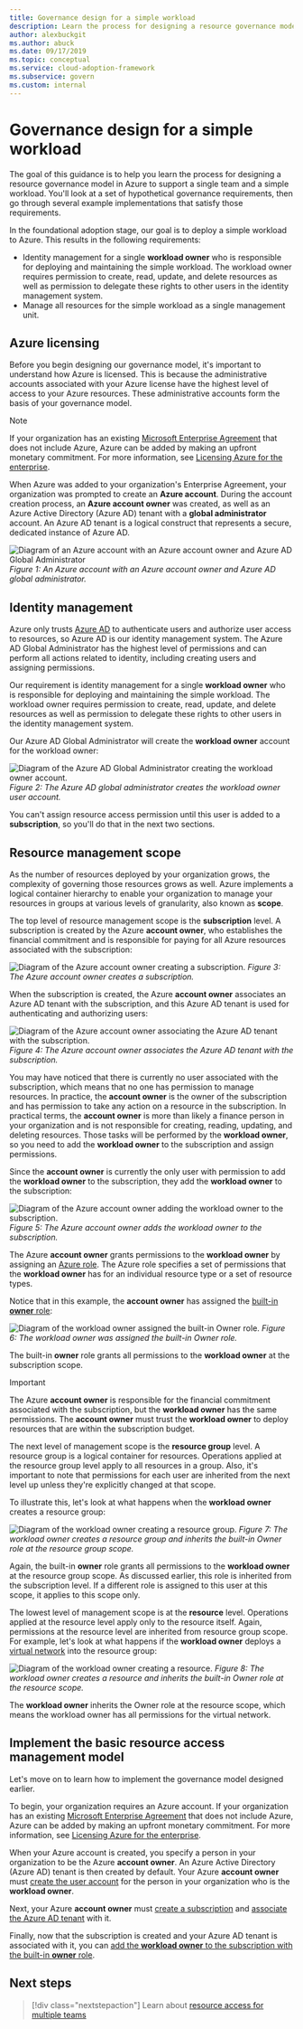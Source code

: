 ```yaml
---
title: Governance design for a simple workload
description: Learn the process for designing a resource governance model in Azure to support a single team and a simple workload.
author: alexbuckgit
ms.author: abuck
ms.date: 09/17/2019
ms.topic: conceptual
ms.service: cloud-adoption-framework
ms.subservice: govern
ms.custom: internal
---
```


# Governance design for a simple workload

The goal of this guidance is to help you learn the process for designing a resource governance model in Azure to support a single team and a simple workload. You'll look at a set of hypothetical governance requirements, then go through several example implementations that satisfy those requirements.

In the foundational adoption stage, our goal is to deploy a simple workload to Azure. This results in the following requirements:

- Identity management for a single **workload owner** who is responsible for deploying and maintaining the simple workload. The workload owner requires permission to create, read, update, and delete resources as well as permission to delegate these rights to other users in the identity management system.
- Manage all resources for the simple workload as a single management unit.

## Azure licensing

Before you begin designing our governance model, it's important to understand how Azure is licensed. This is because the administrative accounts associated with your Azure license have the highest level of access to your Azure resources. These administrative accounts form the basis of your governance model.

> [!NOTE]
> If your organization has an existing [Microsoft Enterprise Agreement](https://www.microsoft.com/licensing/licensing-programs/enterprise) that does not include Azure, Azure can be added by making an upfront monetary commitment. For more information, see [Licensing Azure for the enterprise](https://azure.microsoft.com/overview/sales-number/).

When Azure was added to your organization's Enterprise Agreement, your organization was prompted to create an **Azure account**. During the account creation process, an **Azure account owner** was created, as well as an Azure Active Directory (Azure AD) tenant with a **global administrator** account. An Azure AD tenant is a logical construct that represents a secure, dedicated instance of Azure AD.

![Diagram of an Azure account with an Azure account owner and Azure AD Global Administrator](../../_images/govern/design/governance-3-0.png)
*Figure 1: An Azure account with an Azure account owner and Azure AD global administrator.*

## Identity management

Azure only trusts [Azure AD](/azure/active-directory/) to authenticate users and authorize user access to resources, so Azure AD is our identity management system. The Azure AD Global Administrator has the highest level of permissions and can perform all actions related to identity, including creating users and assigning permissions.

Our requirement is identity management for a single **workload owner** who is responsible for deploying and maintaining the simple workload. The workload owner requires permission to create, read, update, and delete resources as well as permission to delegate these rights to other users in the identity management system.

Our Azure AD Global Administrator will create the **workload owner** account for the workload owner:

![Diagram of the Azure AD Global Administrator creating the workload owner account.](../../_images/govern/design/governance-1-2.png)
*Figure 2: The Azure AD global administrator creates the workload owner user account.*

You can't assign resource access permission until this user is added to a **subscription**, so you'll do that in the next two sections.

## Resource management scope

As the number of resources deployed by your organization grows, the complexity of governing those resources grows as well. Azure implements a logical container hierarchy to enable your organization to manage your resources in groups at various levels of granularity, also known as **scope**.

The top level of resource management scope is the **subscription** level. A subscription is created by the Azure **account owner**, who establishes the financial commitment and is responsible for paying for all Azure resources associated with the subscription:

![Diagram of the Azure account owner creating a subscription.](../../_images/govern/design/governance-1-3.png)
*Figure 3: The Azure account owner creates a subscription.*

When the subscription is created, the Azure **account owner** associates an Azure AD tenant with the subscription, and this Azure AD tenant is used for authenticating and authorizing users:

![Diagram of the Azure account owner associating the Azure AD tenant with the subscription.](../../_images/govern/design/governance-1-4.png)
*Figure 4: The Azure account owner associates the Azure AD tenant with the subscription.*

You may have noticed that there is currently no user associated with the subscription, which means that no one has permission to manage resources. In practice, the **account owner** is the owner of the subscription and has permission to take any action on a resource in the subscription. In practical terms, the **account owner** is more than likely a finance person in your organization and is not responsible for creating, reading, updating, and deleting resources. Those tasks will be performed by the **workload owner**, so you need to add the **workload owner** to the subscription and assign permissions.

Since the **account owner** is currently the only user with permission to add the **workload owner** to the subscription, they add the **workload owner** to the subscription:

![Diagram of the Azure account owner adding the **workload owner** to the subscription.](../../_images/govern/design/governance-1-5.png)
*Figure 5: The Azure account owner adds the workload owner to the subscription.*

The Azure **account owner** grants permissions to the **workload owner** by assigning an [Azure role](/azure/role-based-access-control/). The Azure role specifies a set of permissions that the **workload owner** has for an individual resource type or a set of resource types.

Notice that in this example, the **account owner** has assigned the [built-in **owner** role](/azure/role-based-access-control/built-in-roles#owner):

![Diagram of the **workload owner** assigned the built-in Owner role.](../../_images/govern/design/governance-1-6.png)
*Figure 6: The workload owner was assigned the built-in Owner role.*

The built-in **owner** role grants all permissions to the **workload owner** at the subscription scope.

> [!IMPORTANT]
> The Azure **account owner** is responsible for the financial commitment associated with the subscription, but the **workload owner** has the same permissions. The **account owner** must trust the **workload owner** to deploy resources that are within the subscription budget.

The next level of management scope is the **resource group** level. A resource group is a logical container for resources. Operations applied at the resource group level apply to all resources in a group. Also, it's important to note that permissions for each user are inherited from the next level up unless they're explicitly changed at that scope.

To illustrate this, let's look at what happens when the **workload owner** creates a resource group:

![Diagram of the **workload owner** creating a resource group.](../../_images/govern/design/governance-1-7.png)
*Figure 7: The workload owner creates a resource group and inherits the built-in Owner role at the resource group scope.*

Again, the built-in **owner** role grants all permissions to the **workload owner** at the resource group scope. As discussed earlier, this role is inherited from the subscription level. If a different role is assigned to this user at this scope, it applies to this scope only.

The lowest level of management scope is at the **resource** level. Operations applied at the resource level apply only to the resource itself. Again, permissions at the resource level are inherited from resource group scope. For example, let's look at what happens if the **workload owner** deploys a [virtual network](/azure/virtual-network/virtual-networks-overview) into the resource group:

![Diagram of the **workload owner** creating a resource.](../../_images/govern/design/governance-1-8.png)
*Figure 8: The workload owner creates a resource and inherits the built-in Owner role at the resource scope.*

The **workload owner** inherits the Owner role at the resource scope, which means the workload owner has all permissions for the virtual network.

## Implement the basic resource access management model

Let's move on to learn how to implement the governance model designed earlier.

To begin, your organization requires an Azure account. If your organization has an existing [Microsoft Enterprise Agreement](https://www.microsoft.com/licensing/licensing-programs/enterprise) that does not include Azure, Azure can be added by making an upfront monetary commitment. For more information, see [Licensing Azure for the enterprise](https://azure.microsoft.com/overview/sales-number/).

When your Azure account is created, you specify a person in your organization to be the Azure **account owner**. An Azure Active Directory (Azure AD) tenant is then created by default. Your Azure **account owner** must [create the user account](/azure/active-directory/fundamentals/add-users-azure-active-directory) for the person in your organization who is the **workload owner**.

Next, your Azure **account owner** must [create a subscription](/partner-center/create-a-new-subscription) and [associate the Azure AD tenant](/azure/active-directory/fundamentals/active-directory-how-subscriptions-associated-directory) with it.

Finally, now that the subscription is created and your Azure AD tenant is associated with it, you can [add the **workload owner** to the subscription with the built-in **owner** role](/azure/cost-management-billing/manage/add-change-subscription-administrator#to-assign-a-user-as-an-administrator).

## Next steps

> [!div class="nextstepaction"]
> Learn about [resource access for multiple teams](./governance-multiple-teams.md)
